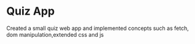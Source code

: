 # Quiz App
 Created a small quiz web app and implemented concepts such as fetch, dom manipulation,extended css and js
